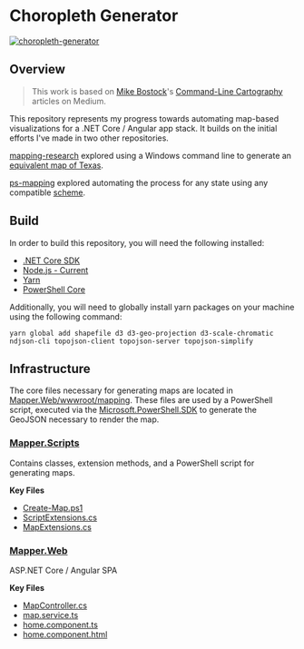 # Choropleth Generator

[![choropleth-generator](https://user-images.githubusercontent.com/14102723/68905284-a35dee00-070e-11ea-87eb-182563f2a264.gif)](https://user-images.githubusercontent.com/14102723/68905284-a35dee00-070e-11ea-87eb-182563f2a264.gif)

## Overview

> This work is based on [Mike Bostock](https://github.com/mbostock/)'s [Command-Line Cartography](https://medium.com/@mbostock/command-line-cartography-part-1-897aa8f8ca2c) articles on Medium.

This repository represents my progress towards automating map-based visualizations for a .NET Core / Angular app stack. It builds on the initial efforts I've made in two other repositories.

[mapping-research](https://github.com/JaimeStill/mapping-research) explored using a Windows command line to generate an [equivalent map of Texas](https://github.com/JaimeStill/mapping-research/blob/master/texas/texas-choropleth.md).

[ps-mapping](https://github.com/JaimeStill/ps-mapping) explored automating the process for any state using any compatible [scheme](https://github.com/d3/d3-scale-chromatic).

## Build

In order to build this repository, you will need the following installed:

* [.NET Core SDK](https://dotnet.microsoft.com/download)
* [Node.js - Current](https://nodejs.org/en/)
* [Yarn](https://yarnpkg.com/lang/en/)
* [PowerShell Core](https://github.com/PowerShell/PowerShell#get-powershell)

Additionally, you will need to globally install yarn packages on your machine using the following command:

```
yarn global add shapefile d3 d3-geo-projection d3-scale-chromatic ndjson-cli topojson-client topojson-server topojson-simplify
```

## Infrastructure

The core files necessary for generating maps are located in [Mapper.Web/wwwroot/mapping](https://github.com/JaimeStill/Mapper/tree/master/Mapper.Web/wwwroot/mapping). These files are used by a PowerShell script, executed via the [Microsoft.PowerShell.SDK](https://github.com/PowerShell/PowerShell/tree/master/src/Microsoft.PowerShell.SDK) to generate the GeoJSON necessary to render the map.

### [Mapper.Scripts](https://github.com/JaimeStill/Mapper/tree/master/Mapper.Scripts)

Contains classes, extension methods, and a PowerShell script for generating maps.

**Key Files**  

* [Create-Map.ps1](https://github.com/JaimeStill/Mapper/blob/master/Mapper.Scripts/Scripts/Create-Map.ps1)
* [ScriptExtensions.cs](https://github.com/JaimeStill/Mapper/blob/master/Mapper.Scripts/Extensions/ScriptExtensions.cs)
* [MapExtensions.cs](https://github.com/JaimeStill/Mapper/blob/master/Mapper.Scripts/Extensions/MapExtensions.cs)

### [Mapper.Web](https://github.com/JaimeStill/Mapper/tree/master/Mapper.Web)

<span>ASP.NET</span> Core / Angular SPA

**Key Files**  

* [MapController.cs](https://github.com/JaimeStill/Mapper/blob/master/Mapper.Web/Controllers/MapController.cs)
* [map.service.ts](https://github.com/JaimeStill/Mapper/blob/master/Mapper.Web/ClientApp/src/app/services/map.service.ts)
* [home.component.ts](https://github.com/JaimeStill/Mapper/blob/master/Mapper.Web/ClientApp/src/app/routes/home/home.component.ts)
* [home.component.html](https://github.com/JaimeStill/Mapper/blob/master/Mapper.Web/ClientApp/src/app/routes/home/home.component.html)